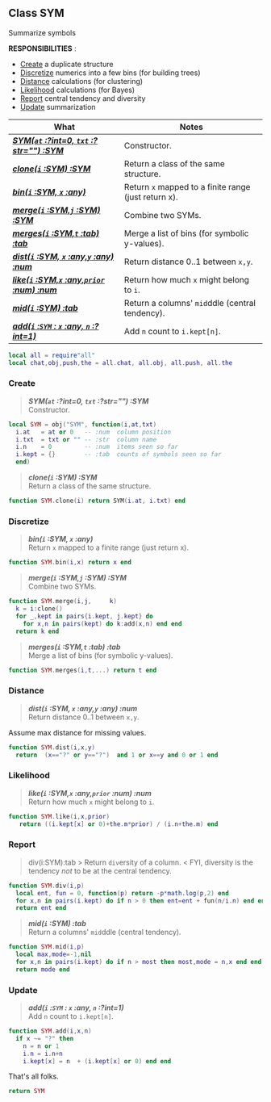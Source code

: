 ## Class SYM
Summarize symbols

**RESPONSIBILITIES** : 
- [Create](#create) a duplicate structure 
- [Discretize](#discretize) numerics into a few bins (for building trees)
- [Distance](#distance) calculations (for clustering)
- [Likelihood](#likelihood) calculations (for Bayes)
- [Report](#report)  central tendency and diversity
- [Update](#update) summarization


| What                                                   | Notes                                                |
|--------------------------------------------------------|------------------------------------------------------|
| [***SYM(`at` :?int=0, `txt` :?str="")  :SYM***](#1)    | Constructor.                                         |
| [***clone(`i` :SYM)  :SYM***](#2)                      | Return a class of the same structure.                |
| [***bin(`i` :SYM, `x` :any)***](#3)                    | Return `x` mapped to a finite range (just return x). |
| [***merge(`i` :SYM,`j` :SYM) :SYM***](#4)              | Combine two SYMs.                                    |
| [***merges(`i` :SYM,`t` :tab) :tab***](#5)             | Merge a list of bins (for symbolic y-values).        |
| [***dist(`i` :SYM, `x` :any,`y` :any)  :num***](#6)    | Return distance 0..1 between `x,y`.                  |
| [***like(`i` :SYM,`x` :any,`prior` :num)  :num***](#7) | Return how much `x` might belong to `i`.             |
| [***mid(`i` :SYM) :tab***](#8)                         | Return a columns' `mid`ddle (central tendency).      |
| [***add(`i` :`SYM` : `x` :any, `n` :?int=1)***](#9)    | Add `n` count to `i.kept[n]`.                        |

```lua
local all = require"all"
local chat,obj,push,the = all.chat, all.obj, all.push, all.the
```

### Create

> [](#0)
***SYM(`at` :?int=0, `txt` :?str="")  :SYM***<br>
Constructor.


```lua
local SYM = obj("SYM", function(i,at,txt)
  i.at   = at or 0   -- :num  column position 
  i.txt  = txt or "" -- :str  column name 
  i.n    = 0         -- :num  items seen so far
  i.kept = {}        -- :tab  counts of symbols seen so far
  end)
```

> [](#1)
***clone(`i` :SYM)  :SYM***<br>
Return a class of the same structure.



```lua
function SYM.clone(i) return SYM(i.at, i.txt) end
```

### Discretize   
> [](#2)
***bin(`i` :SYM, `x` :any)***<br>
Return `x` mapped to a finite range (just return x).


```lua
function SYM.bin(i,x) return x end
```

> [](#3)
***merge(`i` :SYM,`j` :SYM) :SYM***<br>
Combine two SYMs.



```lua
function SYM.merge(i,j,     k)
  k = i:clone()
  for _,kept in pairs{i.kept, j.kept} do
    for x,n in pairs(kept) do k:add(x,n) end end
  return k end
```

> [](#4)
***merges(`i` :SYM,`t` :tab) :tab***<br>
Merge a list of bins (for symbolic y-values).



```lua
function SYM.merges(i,t,...) return t end
```

### Distance
> [](#5)
***dist(`i` :SYM, `x` :any,`y` :any)  :num***<br>
Return distance 0..1 between `x,y`.

Assume max distance for missing values.

```lua
function SYM.dist(i,x,y)
  return  (x=="?" or y=="?")  and 1 or x==y and 0 or 1 end
```

### Likelihood  
> [](#6)
***like(`i` :SYM,`x` :any,`prior` :num)  :num***<br>
Return how much `x` might belong to `i`.


```lua
function SYM.like(i,x,prior)
   return ((i.kept[x] or 0)+the.m*prior) / (i.n+the.m) end
```

### Report
 > div(i:SYM):tab  > Return `div`ersity of a column. <
FYI, diversity is the  tendency _not_ to be at the central tendency.

```lua
function SYM.div(i,p)
  local ent, fun = 0, function(p) return -p*math.log(p,2) end
  for x,n in pairs(i.kept) do if n > 0 then ent=ent + fun(n/i.n) end end
  return ent end
```

> [](#7)
***mid(`i` :SYM) :tab***<br>
Return a columns' `mid`ddle (central tendency).



```lua
function SYM.mid(i,p)
  local max,mode=-1,nil
  for x,n in pairs(i.kept) do if n > most then most,mode = n,x end end
  return mode end
```

### Update
> [](#8)
***add(`i` :`SYM` : `x` :any, `n` :?int=1)***<br>
Add `n` count to `i.kept[n]`.


```lua
function SYM.add(i,x,n)
  if x ~= "?" then 
    n = n or 1
    i.n = i.n+n
    i.kept[x] = n  + (i.kept[x] or 0) end end
```

That's all folks.


```lua
return SYM
```

